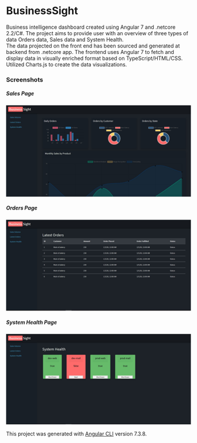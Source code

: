 # BusinessSight

Business intelligence dashboard created using Angular 7 and .netcore 2.2/C#. The project aims to provide user with an overview of three types of data Orders data, Sales data and System Health.  
The data projected on the front end has been sourced and generated at backend from .netcore app. The frontend uses Angular 7 to fetch and display data in visually enriched format based on TypeScript/HTML/CSS.  
Utilized Charts.js to create the data visualizations.
### Screenshots  

##### Sales Page

![Sales page](/Images/SalesPage.jpg)

##### Orders Page

![Sales page](/Images/OrdersPage.jpg)

##### System Health Page

![Sales page](/Images/SystemHealth.jpg)

This project was generated with [Angular CLI](https://github.com/angular/angular-cli) version 7.3.8.